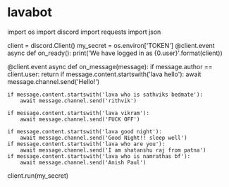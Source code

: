 # lavabot
import os
import discord
import requests
import json


client = discord.Client()
my_secret = os.environ['TOKEN']
@client.event
async def on_ready():
    print('We have logged in as {0.user}'.format(client))

@client.event
async def on_message(message):
    if message.author == client.user:
        return
    if message.content.startswith('lava hello'):
        await message.channel.send('Hello!')
    
    if message.content.startswith('lava who is sathviks bedmate'):
        await message.channel.send('rithvik')
    
    if message.content.startswith('lava vikram'):
        await message.channel.send('FUCK OFF')
     
    if message.content.startswith('lava good night'):
        await message.channel.send('Good Night!! sleep well')
    if message.content.startswith('lava who are you'):
        await message.channel.send('I am shatanshu raj from patna')
    if message.content.startswith('lava who is namrathas bf'):
        await message.channel.send('Anish Paul')
    

client.run(my_secret)

